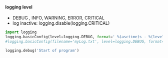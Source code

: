 #### logging level
 - DEBUG , INFO, WARNING, ERROR, CRITICAL
 - log inactive: logging.disable(logging.CRITICAL)


```python
import logging
logging.basicConfig(level=logging.DEBUG, format=' %(asctime)s - %(levelname)s - %(message)s')
#logging.basicConfig(filename='myLog.txt', level=logging.DEBUG, format=' %(asctime)s - %(levelname)s - %(message)s')

logging.debug('Start of program')
```

